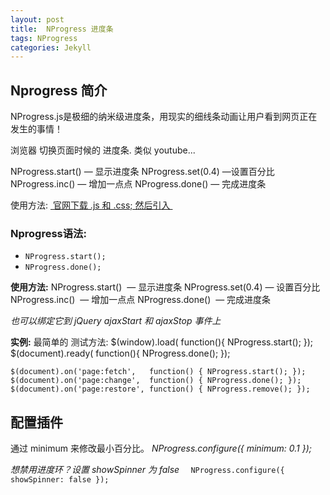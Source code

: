 ```yaml
---
layout: post
title:  NProgress 进度条
tags: NProgress
categories: Jekyll
---
```


## Nprogress 简介
NProgress.js是极细的纳米级进度条，用现实的细线条动画让用户看到网页正在发生的事情！

浏览器 切换页面时候的 进度条. 类似 youtube...

NProgress.start() — 显示进度条
NProgress.set(0.4) —设置百分比
NProgress.inc() — 增加一点点
NProgress.done() — 完成进度条


使用方法: [ 官网下载 .js 和 .css; 然后引入 ][1]


### Nprogress语法:
- `NProgress.start();`
- `NProgress.done();`


**使用方法:**
NProgress.start()  — 显示进度条
NProgress.set(0.4) — 设置百分比
NProgress.inc()    — 增加一点点
NProgress.done()   — 完成进度条

*也可以绑定它到 jQuery ajaxStart 和 ajaxStop 事件上*


**实例:**
最简单的 测试方法: 
	$(window).load( function(){  NProgress.start();  });
	$(document).ready( function(){      NProgress.done();  });
	
	$(document).on('page:fetch',   function() { NProgress.start(); });
	$(document).on('page:change',  function() { NProgress.done(); });
	$(document).on('page:restore', function() { NProgress.remove(); });



## 配置插件
通过 minimum 来修改最小百分比。
*NProgress.configure({ minimum: 0.1 });*



*想禁用进度环？设置 showSpinner 为 false*
`  NProgress.configure({ showSpinner: false });`

[1]:	https://github.com/rstacruz/nprogress